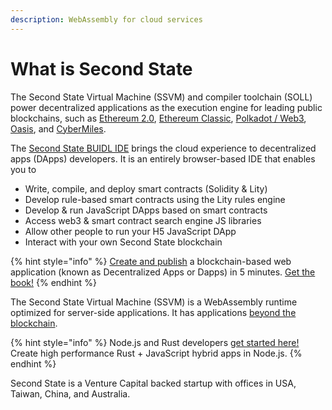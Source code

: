 ```yaml
---
description: WebAssembly for cloud services
---
```


# What is Second State

The Second State Virtual Machine \(SSVM\) and compiler toolchain \(SOLL\) power decentralized applications as the execution engine for leading public blockchains, such as [Ethereum 2.0](https://blog.secondstate.io/post/20191022-soll-compiler-project/), [Ethereum Classic](https://blog.secondstate.io/post/20190901-etc-partners-with-secondstate/), [Polkadot / Web3](https://blog.secondstate.io/post/20200302-polkadot-en/), [Oasis](https://www.coindesk.com/a16z-leads-45-million-raise-for-blockchain-startup-oasis-labs), and [CyberMiles](https://docs.secondstate.io/buidl-developer-tool/getting-started/develop-for-cybermiles).

The [Second State BUIDL IDE](https://www.secondstate.io/buidl/) brings the cloud experience to decentralized apps \(DApps\) developers. It is an entirely browser-based IDE that enables you to

* Write, compile, and deploy smart contracts \(Solidity & Lity\)
* Develop rule-based smart contracts using the Lity rules engine
* Develop & run JavaScript DApps based on smart contracts
* Access web3 & smart contract search engine JS libraries
* Allow other people to run your H5 JavaScript DApp
* Interact with your own Second State blockchain

{% hint style="info" %}
[Create and publish](buidl-developer-tool/getting-started/) a blockchain-based web application \(known as Decentralized Apps or Dapps\) in 5 minutes. [Get the book!](https://www.buildingblockchainapps.com/)
{% endhint %}

The Second State Virtual Machine \(SSVM\) is a WebAssembly runtime optimized for server-side applications. It has applications [beyond the blockchain](https://cloud.secondstate.io/).

{% hint style="info" %}
Node.js and Rust developers [get started here!](https://cloud.secondstate.io/server-side-webassembly/getting-started) Create high performance Rust + JavaScript hybrid apps in Node.js.
{% endhint %}

Second State is a Venture Capital backed startup with offices in USA, Taiwan, China, and Australia.

